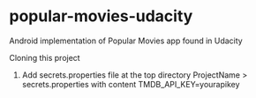 # popular-movies-udacity
Android implementation of Popular Movies app found in Udacity


Cloning this project
1. Add secrets.properties file at the top directory ProjectName > secrets.properties with content TMDB_API_KEY=yourapikey
